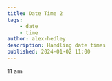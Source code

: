 ```yaml
---
title: Date Time 2
tags:
    - date
    - time
author: alex-hedley
description: Handling date times
published: 2024-01-02 11:00
---
```


11 am
